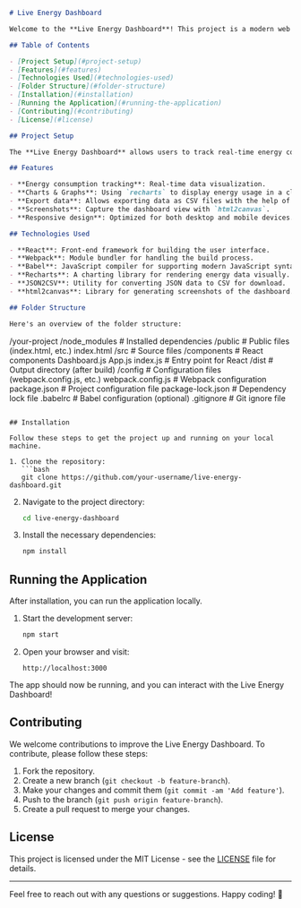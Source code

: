  
```markdown
# Live Energy Dashboard

Welcome to the **Live Energy Dashboard**! This project is a modern web application built with **React**, designed to visualize live energy data in a dynamic and interactive way.

## Table of Contents

- [Project Setup](#project-setup)
- [Features](#features)
- [Technologies Used](#technologies-used)
- [Folder Structure](#folder-structure)
- [Installation](#installation)
- [Running the Application](#running-the-application)
- [Contributing](#contributing)
- [License](#license)

## Project Setup

The **Live Energy Dashboard** allows users to track real-time energy consumption, display energy trends, and generate downloadable reports. The dashboard utilizes various visualization libraries to provide an intuitive and user-friendly experience.

## Features

- **Energy consumption tracking**: Real-time data visualization.
- **Charts & Graphs**: Using `recharts` to display energy usage in a clear and visually appealing way.
- **Export data**: Allows exporting data as CSV files with the help of `json2csv`.
- **Screenshots**: Capture the dashboard view with `html2canvas`.
- **Responsive design**: Optimized for both desktop and mobile devices.

## Technologies Used

- **React**: Front-end framework for building the user interface.
- **Webpack**: Module bundler for handling the build process.
- **Babel**: JavaScript compiler for supporting modern JavaScript syntax.
- **Recharts**: A charting library for rendering energy data visually.
- **JSON2CSV**: Utility for converting JSON data to CSV for download.
- **html2canvas**: Library for generating screenshots of the dashboard.

## Folder Structure

Here's an overview of the folder structure:

```
/your-project
  /node_modules            # Installed dependencies
  /public                  # Public files (index.html, etc.)
    index.html
  /src                     # Source files
    /components            # React components
      Dashboard.js
    App.js
    index.js               # Entry point for React
  /dist                    # Output directory (after build)
  /config                  # Configuration files (webpack.config.js, etc.)
    webpack.config.js      # Webpack configuration
  package.json             # Project configuration file
  package-lock.json        # Dependency lock file
  .babelrc                 # Babel configuration (optional)
  .gitignore               # Git ignore file
```

## Installation

Follow these steps to get the project up and running on your local machine.

1. Clone the repository:
   ```bash
   git clone https://github.com/your-username/live-energy-dashboard.git
   ```

2. Navigate to the project directory:
   ```bash
   cd live-energy-dashboard
   ```

3. Install the necessary dependencies:
   ```bash
   npm install
   ```

## Running the Application

After installation, you can run the application locally.

1. Start the development server:
   ```bash
   npm start
   ```

2. Open your browser and visit:
   ```
   http://localhost:3000
   ```

The app should now be running, and you can interact with the Live Energy Dashboard!

## Contributing

We welcome contributions to improve the Live Energy Dashboard. To contribute, please follow these steps:

1. Fork the repository.
2. Create a new branch (`git checkout -b feature-branch`).
3. Make your changes and commit them (`git commit -am 'Add feature'`).
4. Push to the branch (`git push origin feature-branch`).
5. Create a pull request to merge your changes.

## License

This project is licensed under the MIT License - see the [LICENSE](LICENSE) file for details.

---

Feel free to reach out with any questions or suggestions. Happy coding! 🚀
```
 
